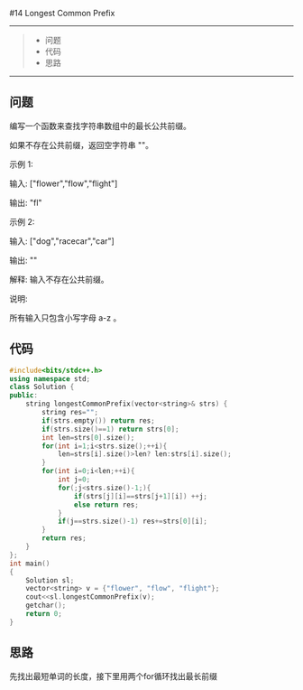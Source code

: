 #14 Longest Common Prefix

---

> * 问题
> * 代码
> * 思路

---

## 问题

编写一个函数来查找字符串数组中的最长公共前缀。

如果不存在公共前缀，返回空字符串 ""。

示例 1:

输入: ["flower","flow","flight"]

输出: "fl"

示例 2:

输入: ["dog","racecar","car"]

输出: ""

解释: 输入不存在公共前缀。

说明:

所有输入只包含小写字母 a-z 。

## 代码

```c++
#include<bits/stdc++.h>
using namespace std;
class Solution {
public:
    string longestCommonPrefix(vector<string>& strs) {
        string res="";
        if(strs.empty()) return res;
        if(strs.size()==1) return strs[0];
        int len=strs[0].size();
        for(int i=1;i<strs.size();++i){
            len=strs[i].size()>len? len:strs[i].size(); 
        }
        for(int i=0;i<len;++i){
            int j=0;
            for(;j<strs.size()-1;){
                if(strs[j][i]==strs[j+1][i]) ++j;
                else return res;
            }
            if(j==strs.size()-1) res+=strs[0][i];
        }
        return res;
    }
};
int main()
{
    Solution sl;
    vector<string> v = {"flower", "flow", "flight"};
    cout<<sl.longestCommonPrefix(v);
    getchar();
    return 0;
}
```

## 思路

先找出最短单词的长度，接下里用两个for循环找出最长前缀
